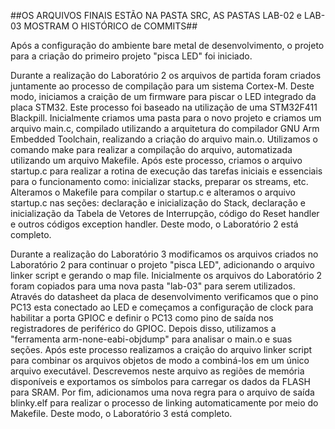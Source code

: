 ##OS ARQUIVOS FINAIS ESTÃO NA PASTA SRC, AS PASTAS LAB-02 e LAB-03 MOSTRAM O HISTÓRICO de COMMITS##

Após a configuração do ambiente bare metal de desenvolvimento, o projeto para a criação do primeiro projeto "pisca LED" foi iniciado.

Durante a realização do Laboratório 2 os arquivos de partida foram criados juntamente ao processo de compilação para um sistema Cortex-M. Deste modo, iniciamos a craição de um firmware para piscar o LED integrado da placa STM32.
Este processo foi baseado na utilização de uma STM32F411 Blackpill.
Inicialmente criamos uma pasta para o novo projeto e criamos um arquivo main.c, compilado utilizando a arquitetura do compilador GNU Arm Embedded Toolchain, realizando a criação do arquivo main.o.
Utilizamos o comando make para realizar a compilação do arquivo, automatizada utilizando um arquivo Makefile. Após este processo, criamos o arquivo startup.c para realizar a rotina de execução das tarefas iniciais e essenciais para o funcionamento como: inicializar stacks, preparar os streams, etc.
Alteramos o Makefile para compilar o startup.c e alteramos o arquivo startup.c nas seções: declaração e inicialização do Stack, declaração e inicialização da Tabela de Vetores de Interrupção, código do Reset handler e outros códigos exception handler.
Deste modo, o Laboratório 2 está completo.

Durante a realização do Laboratório 3 modificamos os arquivos criados no Laboratório 2 para continuar o projeto "pisca LED", adicionando o arquivo linker script e gerando o map file.
Inicialmente os arquivos do Laboratório 2 foram copiados para uma nova pasta "lab-03" para serem utilizados. Através do datasheet da placa de desenvolvimento verificamos que o pino PC13 esta conectado ao LED e começamos a configuração de clock para habilitar a porta GPIOC e definir o PC13 como pino de saída nos registradores de periférico do GPIOC.
Depois disso, utilizamos a "ferramenta arm-none-eabi-objdump" para analisar o main.o e suas seções. Após este processo realizamos a craição do arquivo linker script para combinar os arquivos objetos de modo a combiná-los em um único arquivo executável. Descrevemos neste arquivo as regiões de memória disponíveis e exportamos os símbolos para carregar os dados da FLASH para SRAM.
Por fim, adicionamos uma nova regra para o arquivo de saída blinky.elf para realizar o processo de linking automaticamente por meio do Makefile.
Deste modo, o Laboratório 3 está completo.
